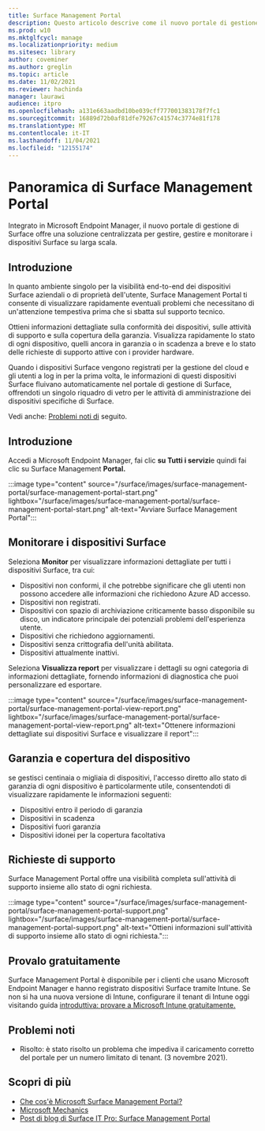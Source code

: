 ```yaml
---
title: Surface Management Portal
description: Questo articolo descrive come il nuovo portale di gestione di Surface offre una soluzione centralizzata per gestire, gestire e monitorare i dispositivi Surface su larga scala.
ms.prod: w10
ms.mktglfcycl: manage
ms.localizationpriority: medium
ms.sitesec: library
author: coveminer
ms.author: greglin
ms.topic: article
ms.date: 11/02/2021
ms.reviewer: hachinda
manager: laurawi
audience: itpro
ms.openlocfilehash: a131e663aadbd10be039cff777001383178f7fc1
ms.sourcegitcommit: 16889d72b0af81dfe79267c41574c3774e81f178
ms.translationtype: MT
ms.contentlocale: it-IT
ms.lasthandoff: 11/04/2021
ms.locfileid: "12155174"
---
```

# <a name="surface-management-portal-overview"></a>Panoramica di Surface Management Portal

Integrato in Microsoft Endpoint Manager, il nuovo portale di gestione di Surface offre una soluzione centralizzata per gestire, gestire e monitorare i dispositivi Surface su larga scala.

## <a name="introduction"></a>Introduzione

In quanto ambiente singolo per la visibilità end-to-end dei dispositivi Surface aziendali o di proprietà dell'utente, Surface Management Portal ti consente di visualizzare rapidamente eventuali problemi che necessitano di un'attenzione tempestiva prima che si sbatta sul supporto tecnico.

Ottieni informazioni dettagliate sulla conformità dei dispositivi, sulle attività di supporto e sulla copertura della garanzia. Visualizza rapidamente lo stato di ogni dispositivo, quelli ancora in garanzia o in scadenza a breve e lo stato delle richieste di supporto attive con i provider hardware.

Quando i dispositivi Surface vengono registrati per la gestione del cloud e gli utenti a log in per la prima volta, le informazioni di questi dispositivi Surface fluivano automaticamente nel portale di gestione di Surface, offrendoti un singolo riquadro di vetro per le attività di amministrazione dei dispositivi specifiche di Surface.

Vedi anche: [Problemi noti di](#known-issues) seguito. 

## <a name="get-started"></a>Introduzione

Accedi a Microsoft Endpoint Manager, fai clic **su Tutti i servizi**e quindi fai clic su Surface Management **Portal.**

:::image type="content" source="/surface/images/surface-management-portal/surface-management-portal-start.png" lightbox="/surface/images/surface-management-portal/surface-management-portal-start.png" alt-text="Avviare Surface Management Portal":::

## <a name="monitor-surface-devices"></a>Monitorare i dispositivi Surface

Seleziona **Monitor** per visualizzare informazioni dettagliate per tutti i dispositivi Surface, tra cui:

- Dispositivi non conformi, il che potrebbe significare che gli utenti non possono accedere alle informazioni che richiedono Azure AD accesso.
- Dispositivi non registrati.
- Dispositivi con spazio di archiviazione criticamente basso disponibile su disco, un indicatore principale dei potenziali problemi dell'esperienza utente.
- Dispositivi che richiedono aggiornamenti.
- Dispositivi senza crittografia dell'unità abilitata.
- Dispositivi attualmente inattivi.

Seleziona **Visualizza report** per visualizzare i dettagli su ogni categoria di informazioni dettagliate, fornendo informazioni di diagnostica che puoi personalizzare ed esportare.

:::image type="content" source="/surface/images/surface-management-portal/surface-management-portal-view-report.png" lightbox="/surface/images/surface-management-portal/surface-management-portal-view-report.png" alt-text="Ottenere informazioni dettagliate sui dispositivi Surface e visualizzare il report":::

## <a name="device-warranty-and-coverage"></a>Garanzia e copertura del dispositivo

se gestisci centinaia o migliaia di dispositivi, l'accesso diretto allo stato di garanzia di ogni dispositivo è particolarmente utile, consentendoti di visualizzare rapidamente le informazioni seguenti:

- Dispositivi entro il periodo di garanzia
- Dispositivi in scadenza
- Dispositivi fuori garanzia
- Dispositivi idonei per la copertura facoltativa

## <a name="support-requests"></a>Richieste di supporto

Surface Management Portal offre una visibilità completa sull'attività di supporto insieme allo stato di ogni richiesta.

:::image type="content" source="/surface/images/surface-management-portal/surface-management-portal-support.png" lightbox="/surface/images/surface-management-portal/surface-management-portal-support.png" alt-text="Ottieni informazioni sull'attività di supporto insieme allo stato di ogni richiesta.":::

## <a name="try-for-free"></a>Provalo gratuitamente

Surface Management Portal è disponibile per i clienti che usano Microsoft Endpoint Manager e hanno registrato dispositivi Surface tramite Intune. Se non si ha una nuova versione di Intune, configurare il tenant di Intune oggi visitando guida [introduttiva: provare a Microsoft Intune gratuitamente.](/mem/intune/fundamentals/free-trial-sign-up)

## <a name="known-issues"></a>Problemi noti

- Risolto: è stato risolto un problema che impediva il caricamento corretto del portale per un numero limitato di tenant. (3 novembre 2021).

## <a name="learn-more"></a>Scopri di più

- [Che cos'è Microsoft Surface Management Portal?](/mem/intune/fundamentals/surface-management-portal?)
- [Microsoft Mechanics](https://youtu.be/_MmutkqNudk)
- [Post di blog di Surface IT Pro: Surface Management Portal](https://techcommunity.microsoft.com/t5/surface-it-pro-blog/surface-management-portal/ba-p/1419017)
